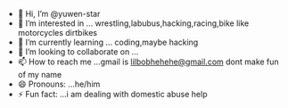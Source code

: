 - 👋 Hi, I’m @yuwen-star
- 👀 I’m interested in ... wrestling,labubus,hacking,racing,bike like motorcycles dirtbikes
- 🌱 I’m currently learning ... coding,maybe hacking
- 💞️ I’m looking to collaborate on ...
- 📫 How to reach me ...gmail is lilbobhehehe@gmail.com dont make fun of my name 
- 😄 Pronouns: ...he/him
- ⚡ Fun fact: ...i am dealing with domestic abuse help 

<!---
yuwen-star/yuwen-star is a ✨ special ✨ repository because its `README.md` (this file) appears on your GitHub profile.
You can click the Preview link to take a look at your changes.
--->
